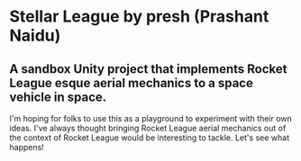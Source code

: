# Stellar League by presh (Prashant Naidu)
## A sandbox Unity project that implements Rocket League esque aerial mechanics to a space vehicle in space.

I'm hoping for folks to use this as a playground to experiment with their own ideas. I've always thought bringing Rocket League aerial mechanics out of the context of Rocket League would be interesting to tackle. Let's see what happens!
